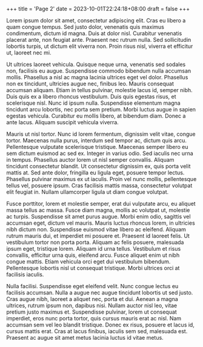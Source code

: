 +++
title = 'Page 2'
date = 2023-10-01T22:24:18+08:00
draft = false
+++

Lorem ipsum dolor sit amet, consectetur adipiscing elit. Cras eu libero a quam congue tempus. Sed justo dolor, venenatis quis maximus condimentum, dictum id magna. Duis at dolor nisl. Curabitur venenatis placerat ante, non feugiat ante. Praesent nec rutrum nulla. Sed sollicitudin lobortis turpis, ut dictum elit viverra non. Proin risus nisl, viverra et efficitur ut, laoreet nec mi.

Ut ultrices laoreet vehicula. Quisque neque urna, venenatis sed sodales non, facilisis eu augue. Suspendisse commodo bibendum nulla accumsan mollis. Phasellus a nisl ac magna lacinia ultrices eget vel dolor. Phasellus non ex tincidunt, ultricies augue nec, finibus leo. Mauris consequat accumsan aliquam. Etiam in tellus pulvinar, molestie lacus id, semper nibh. Duis quis ex a libero rhoncus vestibulum. Duis quis egestas risus, et scelerisque nisl. Nunc id ipsum nulla. Suspendisse elementum magna tincidunt arcu lobortis, nec porta sem pretium. Morbi luctus augue in sapien egestas vehicula. Curabitur eu mollis libero, at bibendum diam. Donec a ante lacus. Aliquam suscipit vehicula viverra.

Mauris ut nisl tortor. Nunc id lorem fermentum, dignissim velit vitae, congue tortor. Maecenas nulla purus, interdum sed tempor ac, dictum quis arcu. Pellentesque vulputate scelerisque tristique. Maecenas semper libero eu sem dictum euismod ac sed ex. Integer in varius odio. Sed iaculis nec urna in tempus. Phasellus auctor lorem ut nisl semper convallis. Aliquam tincidunt consectetur blandit. Ut consectetur dignissim ex, quis porta velit mattis at. Sed ante dolor, fringilla eu ligula eget, posuere tempor lectus. Phasellus pulvinar maximus ex ut iaculis. Proin vel nunc mollis, pellentesque tellus vel, posuere ipsum. Cras facilisis mattis massa, consectetur volutpat elit feugiat in. Nullam ullamcorper ligula ut diam congue volutpat.

Fusce porttitor, lorem et molestie semper, erat dui vulputate arcu, eu aliquet massa tellus ac massa. Fusce diam magna, mollis ac volutpat ut, molestie ac turpis. Suspendisse sit amet purus augue. Morbi enim odio, sagittis vel accumsan eget, dictum vel mauris. Mauris luctus rhoncus lorem, in ultricies nibh dictum non. Suspendisse euismod vitae libero ac eleifend. Aliquam rutrum mauris dui, et imperdiet mi posuere et. Praesent id laoreet felis. Ut vestibulum tortor non porta porta. Aliquam ac felis posuere, malesuada ipsum eget, tristique lorem. Aliquam id urna tellus. Vestibulum et risus convallis, efficitur urna quis, eleifend arcu. Fusce aliquet enim ut nibh congue mattis. Etiam vehicula orci eget dui vestibulum bibendum. Pellentesque lobortis nisl ut consequat tristique. Morbi ultrices orci at facilisis iaculis.

Nulla facilisi. Suspendisse eget eleifend velit. Nunc congue lectus eu facilisis accumsan. Nulla a augue nec augue tincidunt lobortis ut sed justo. Cras augue nibh, laoreet a aliquet nec, porta et dui. Aenean a magna ultrices, rutrum ipsum non, dapibus nisi. Nullam auctor nisl leo, vitae pretium justo maximus et. Suspendisse pulvinar, lorem ut consequat imperdiet, eros nunc porta tortor, quis cursus mauris erat ac nisl. Nam accumsan sem vel leo blandit tristique. Donec ex risus, posuere et lacus id, cursus mattis erat. Cras at lacus finibus, iaculis sem sed, malesuada est. Praesent ac augue sit amet metus lacinia luctus id vitae metus.